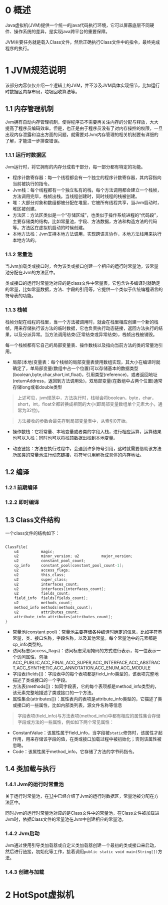 # 0 概述
Java虚拟机(JVM)提供一个统一的java代码执行环境，它可以屏蔽底层不同硬件、操作系统的差异，是实现java跨平台的重要保障。

JVM主要任务就是载入Class文件，然后正确执行Class文件中的指令，最终完成程序的执行。

# 1 JVM规范说明
该部分内容仅仅介绍一个逻辑上的JVM，并不涉及JVM具体实现细节，比如运行时数据区内存布局，垃圾回收算法等。

## 1.1 内存管理机制
Jvm拥有自动内存管理机制，使得程序员不需要再关注内存的分配与释放，大大提高了程序员编码效率。但是，也正是由于程序员没有了对内存操控的权限，一旦出现内存泄露和溢出方面的问题，就需要对Jvm内存管理的相关机制要有详细的了解，才能进一步排查错误。
### 1.1.1 运行时数据区
Jvm运行时，将它拥有的内存分成若干部分，每一部分都有特定的功能。
- 程序计数寄存器：每一个线程都会有一个独立的程序计数寄存器，其内容指向当前被执行的指令。
- Jvm栈：每个线程都有一个独立私有的栈，每个方法调用都会建立一个栈帧，方法调用完毕，栈帧出栈。当线程创建时，同时线程的栈被创建。
- 堆：大部分对象和数组都被分配在堆里，它被所有线程共享，当Jvm启动时，堆区被创建。
- 方法区：方法区类似是一个“存储区域”，也类似于操作系统进程的“代码段”，主要存储类的结构，比如常量池，字段、方法数据，方法和构造方法的代码等。方法区在虚拟机启动的时候创建。
- 本地方法栈：Jvm支持本地方法调用，实现跨语言协作，本地方法栈用来执行本地方法的。

### 1.1.2 常量池
当Jvm加载类或接口时，会为该类或接口创建一个相应的运行时常量池，该常量池分配在Jvm的方法区中。

类或接口的运行时常量池对应的是class文件中常量表，它包含许多编译时就确定的常量，比如常量数据，方法、字段的引用等，它提供一个类似于传统编程语言的符号表的功能。

### 1.1.3 栈帧
栈帧分配在线程的栈里，当一个方法被调用时，就会在栈里相应创建一个新的栈帧，用来存储执行该方法的临时数据，它也负责执行动态链接，返回方法执行的结果，以及分派异常。当方法调用结束(正常结束或异常结束)，栈帧出栈被销毁。

每一个栈帧都有它自己的局部变量表、操作数栈以及指向当前方法的类的常量池引用。

- 局部(本地)变量表：每个栈帧的局部变量表使用数组实现，其大小在编译时就确定了，单局部变量(数组中占一个位置)可以存储基本的数据类型(boolean,byte,char,short,int,float)，引用类型(reference)，或者返回地址(returnAddress，返回到方法调用处)，双局部变量(在数组中占两个位置)通常存储long或者double类型

> 上述可见，jvm规范中，方法执行时，栈帧会将boolean，byte，char，short，int，float全都转换成相同的大小(即局部变量数组单个元素大小，通常为32位)。

> 方法接收的参数会最先存到局部变量表中，从索引0开始。

- 操作数栈：它将常量、本地变量或者类的字段入栈，进行相应运算，运算结果也可以入栈；同时也可以将栈顶数据出栈到本地变量。

- 动态链接：方法在执行过程中，会遇到许多符号引用，这时就需要借助该方法所属类的常量池进行动态链接，将符号引用解析成具体的内存地址。


## 1.2 编译

### 1.2.1 前期编译

### 1.2.2 即时编译

## 1.3 Class文件结构

一个class文件的结构如下：

```java 

ClassFile{
    u4          magic;
    u2          minor_version; u2          major_version;
    u2          constant_pool_count;
    cp_info     constant_pool[constant_pool_count-1];
    u2          access_flags;
    u2          this_class;
    u2          super_class;
    u2          interfaces_count;
    u2          interfaces[interfaces_count];
    u2          fields_count;
    field_info  fields[fields_count];
    u2          methods_count;
    method_info methods[methods_count];
    u2          attributes_count;
    attribute_info attributes[attributes_count];
}
```
- 常量池(constant pool)：常量池主要存储各种编译时确定的信息，比如字符串常量，类、接口名称，字段名称，以及其他常量。每个常量池中的元素都是cp_info类型的。
- 访问标志(access_flags)：访问标志采用掩码的方式进行表示，每一位表示一个访问属性，包括ACC_PUBLIC,ACC_FINAL,ACC_SUPER,ACC_INTERFACE,ACC_ABSTRACT,ACC_SYNTHETIC,ACC_ANNOTATION,ACC_ENUM,ACC_MODULE
- 字段表(fields[])：字段表中的每个表项都是field_info类型的，该表项完整地描述了类或接口的一个字段。
- 方法表(methods[])：如同字段表，它的每个表项都是method_info类型的，该元素完整地描述了类或接口的一个方法。
- 属性集合(attributes[])：属性表内的表项是attribute_info类型的，它描述了类或接口的一些属性，比如内部类列表，源文件名称等信息

> 字段表项(field_info)与方法表项(method_info)中都有相应的属性集合存储字段或方法的一些属性，例如如下两个常见属性：


 - ConstantValue：该属性属于field_info，当字段被`static`修饰时，该属性才起作用，用来存储该字段的值，在类或接口加载过程中被初始化；否则该属性被忽略。
 - Code：该属性属于method_info，它存储了方法的字节码指令。

## 1.4 类加载与执行



### 1.4.1 Jvm的运行时常量池
关于运行时常量池，在[1.1](##1.1)中已经介绍了Jvm的运行时数据区，常量池被分配在方法区中。

同时Jvm的运行时常量池对应的是Class文件中的常量池，在Class文件被加载进Jvm时，依据Class文件的常量池在Jvm中创建相应的常量池。

### 1.4.2 Jvm启动
Jvm通过使用引导类加载器或自定义类加载器创建一个最初的类或接口来启动，然后进行链接，初始化等工作，接着调用`public static void main(String[])`方法。

### 1.4.3 创建与加载


# 2 HotSpot虚拟机
